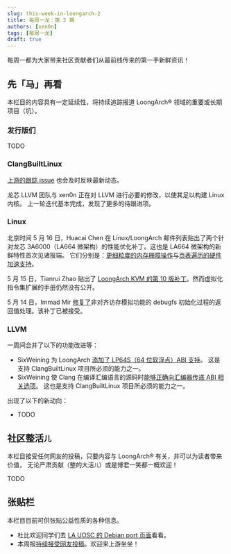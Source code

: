 ```yaml
---
slug: this-week-in-loongarch-2
title: 每周一龙：第 2 期
authors: [xen0n]
tags: [每周一龙]
draft: true
---
```


每周一都为大家带来社区贡献者们从最前线传来的第一手新鲜资讯！

<!-- truncate -->

## 先「马」再看

本栏目的内容具有一定延续性，将持续追踪报道 LoongArch&reg; 领域的重要或长期项目（坑）。

### 发行版们

TODO

### ClangBuiltLinux

[上游的跟踪 issue](https://github.com/ClangBuiltLinux/linux/issues/1787)
也会及时反映最新动态。

龙芯 LLVM 团队与 xen0n 正在对 LLVM 进行必要的修改，以使其足以构建 Linux 内核。
上一轮迭代基本完成，发现了更多的待跟进项。

### Linux

北京时间 5 月 16 日，Huacai Chen 在 Linux/LoongArch 邮件列表贴出了两个针对龙芯
3A6000（LA664 微架构）的性能优化补丁。这也是 LA664 微架构的新鲜特性首次见诸报端。
它们分别是：[更细粒度的内存栅障操作][la664-dbar]与[页表遍历的硬件加速支持][la664-ptw]。

5 月 15 日，Tianrui Zhao 贴出了 [LoongArch KVM 的第 10 版补丁][kvm-r10]。然而虚拟化指令集扩展的手册仍然没有公开。

5 月 14 日，Immad Mir [修复了][fix-debugfs-init]非对齐访存模拟功能的 debugfs 初始化过程的返回值处理。该补丁已被接受。

[la664-dbar]: https://lore.kernel.org/loongarch/20230516124536.535343-1-chenhuacai@loongson.cn/
[la664-ptw]: https://lore.kernel.org/loongarch/20230516124610.535360-1-chenhuacai@loongson.cn/
[kvm-r10]: https://lore.kernel.org/loongarch/20230515021522.2445551-1-zhaotianrui@loongson.cn/
[fix-debugfs-init]: https://lore.kernel.org/loongarch/CY5PR12MB64558068B314942BA1B2ED2BC67B9@CY5PR12MB6455.namprd12.prod.outlook.com/

### LLVM

一周间合并了以下的功能改进等：

* SixWeining 为 LoongArch [添加了 LP64S（64 位软浮点）ABI 支持][D150417]。
  这是支持 ClangBuiltLinux 项目所必须的能力之一。
* SixWeining 使 Clang 在编译汇编语言的源码时[能够正确向汇编器传递 ABI 相关选项][D150537]。
  这也是支持 ClangBuiltLinux 项目所必须的能力之一。

出现了以下的新动向：

* TODO

[D150417]: https://reviews.llvm.org/D150417
[D150537]: https://reviews.llvm.org/D150537

## 社区整活<small>儿</small>

本栏目接受任何网友的投稿，只要内容与 LoongArch&reg; 有关，并可以为读者带来价值，
无论严肃贡献（整的大活<small>儿</small>）或是博君一笑都一概欢迎！

TODO

## 张贴栏

本栏目目前可供张贴公益性质的各种信息。

* 杜比欢迎同学们去 [LA UOSC 的 Debian port 页面][lauosc-debian]看看。
* 本周报[持续接受网友投稿][call-for-submissions]。欢迎来上游坐坐！

[lauosc-debian]: https://bbs.loongarch.org/d/167-lauosc-debian-12-ports
[call-for-submissions]: https://github.com/loongson-community/areweloongyet/issues/16
